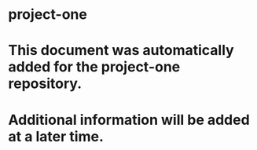# project-one
# This document was automatically added for the project-one repository.  
# Additional information will be added at a later time.
